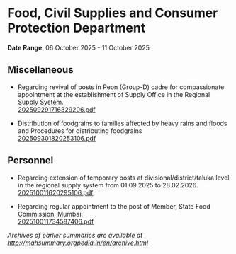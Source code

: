 # Food, Civil Supplies and Consumer Protection Department

**Date Range**: 06 October 2025 - 11 October 2025


## Miscellaneous
- Regarding revival of posts in Peon (Group-D) cadre for compassionate appointment at the establishment of Supply Office in the Regional Supply System.\
  [202509291716329206.pdf](https://gr.maharashtra.gov.in/Site/Upload/Government%20Resolutions/English/202509291716329206.pdf)

- Distribution of foodgrains to families affected by heavy rains and floods and Procedures for distributing foodgrains\
  [202509301820253106.pdf](https://gr.maharashtra.gov.in/Site/Upload/Government%20Resolutions/English/202509301820253106.pdf)

## Personnel
- Regarding extension of temporary posts at divisional/district/taluka level in the regional supply system from 01.09.2025 to 28.02.2026.\
  [202510011620295106.pdf](https://gr.maharashtra.gov.in/Site/Upload/Government%20Resolutions/English/202510011620295106.pdf)

- Regarding regular appointment to the post of Member, State Food Commission, Mumbai.\
  [202510011734587406.pdf](https://gr.maharashtra.gov.in/Site/Upload/Government%20Resolutions/English/202510011734587406.pdf)


*Archives of earlier summaries are available at http://mahsummary.orgpedia.in/en/archive.html*